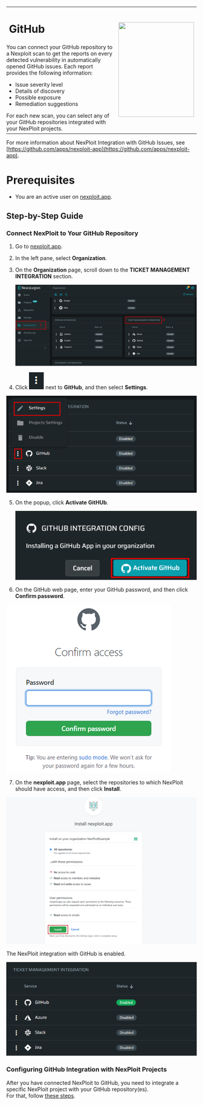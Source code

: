 <table id="integrations" >
  <tr>
    <td width="70%">
      <h1>GitHub</h1>
    </td>
    <td width="30%" style="text-align:center" rowspan="3">
      <img src="guide/pipeline-integration/ticketing-systems/integrating-with-nexploit/media/github/github-new-logo.png" width="200" height="250"></img>
    </td>
  </tr>
  <tr>
    <td style="text-align:left;vertical-align:text-top;padding:0px">
      You can connect your GitHub repository to a Nexploit scan to get the reports on every detected vulnerability in automatically opened GitHub issues. Each report provides the following information:
      <ul>
        <li>Issue severity level</li>
        <li>Details of discovery</li>
        <li>Possible exposure</li>
        <li>Remediation suggestions </li>
      </ul>
      For each new scan, you can select any of your GitHub repositories integrated with your NexPloit projects.
    </td>
  </tr>
  <tr><td></td></tr>
</table>

For more information about NexPloit Integration with GitHub Issues, see [https://github.com/apps/nexploit-app](https://github.com/apps/nexploit-app).

# Prerequisites

* You are an active user on [nexploit.app](https://nexploit.app/). 

## Step-by-Step Guide

### Connect NexPloit to Your GitHub Repository 

1. Go to [nexploit.app](https://nexploit.app).
2. In the left pane, select **Organization**. 
3. On the **Organization** page, scroll down to the **TICKET MANAGEMENT INTEGRATION** section.

    ![ticketing-management-integration](media/azure/ticketing-management-integration.png ':size=45%')

4. Click ![dots-button](media/azure/icon-button.png ':size=2%') next to **GitHub**, and then select **Settings**.

  ![github-settings](media/github/github-settings.png ':size=45%')

5. On the popup, click **Activate GitHUb**.

    ![activate-github](media/github/activate-github.png ':size=45%')

6. On the GitHub web page, enter your GitHub password, and then click **Confirm password**.

![github-password](media/github/github-password.png ':size=30%')

7. On the **nexploit.app** page, select the repositories to which NexPloit should have access, and then click **Install**.

  ![repositories-access](media/github/gh-install-app.png ':size=45%')

  The NexPloit integration with GitHub is enabled.

  ![github-enabled](media/github/github-enabled.png ':size=45%')

### Configuring GitHub Integration with NexPloit Projects
After you have connected NexPloit to GitHub, you need to integrate a specific NexPloit project with your GitHub repository(es).<br> 
For that, follow [these steps](guide/pipeline-integration/ticketing-systems/adding-to-project/integrating-with-project.md).
